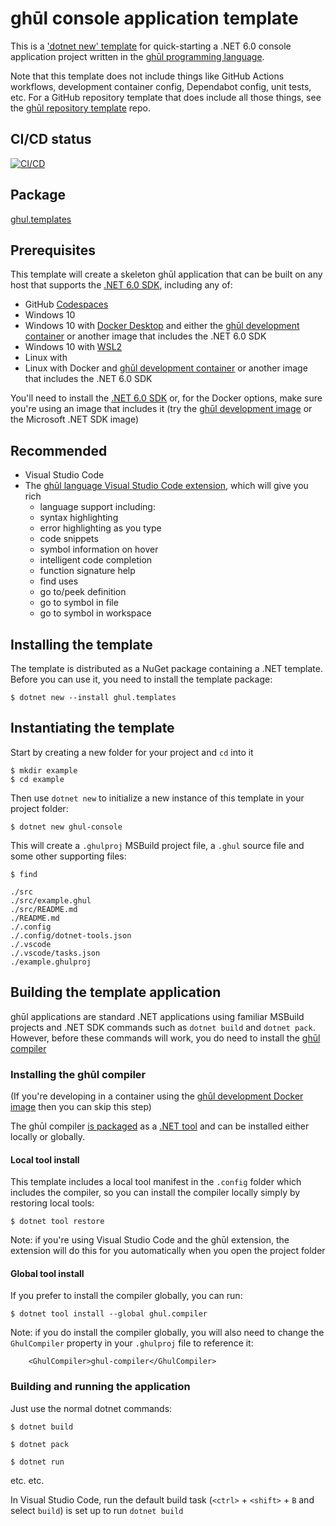 # ghūl console application template

This is a ['dotnet new' template](https://docs.microsoft.com/en-us/dotnet/core/tools/custom-templates) for quick-starting a .NET 6.0 console application project written in the [ghūl programming language](https://ghul.io).

Note that this template does not include things like GitHub Actions workflows, development container config, Dependabot config, unit tests, etc. For a GitHub repository template that does include all those things, see the [ghūl repository template](https://github.com/degory/ghul-repository-template) repo.

## CI/CD status

 [![CI/CD](https://github.com/degory/ghul-console-template/workflows/CI/CD/badge.svg?branch=main)](https://github.com/degory/ghul-application-template/actions?query=workflow%3ACI%2FCD)

## Package

[ghul.templates](https://www.nuget.org/packages/ghul.templates/)

## Prerequisites

This template will create a skeleton ghūl application that can be built on any host that supports the [.NET 6.0 SDK](https://dotnet.microsoft.com/download/dotnet/6.0), including any of:
- GitHub [Codespaces](https://github.com/features/codespaces)
- Windows 10
- Windows 10 with [Docker Desktop](https://www.docker.com/products/docker-desktop) and either the [ghūl development container](https://hub.docker.com/r/ghul/devcontainer/tags) or another image that includes the .NET 6.0 SDK
- Windows 10 with [WSL2](https://docs.microsoft.com/en-us/windows/wsl/install-win10)  
- Linux with
- Linux with Docker and [ghūl development container](https://hub.docker.com/r/ghul/devcontainer/tags) or another image that includes the .NET 6.0 SDK

You'll need to install the [.NET 6.0 SDK](https://dotnet.microsoft.com/download/dotnet/6.0) or, for the Docker options, make sure you're using an image that includes it (try the [ghūl development image](https://hub.docker.com/r/ghul/devcontainer/tags) or the Microsoft .NET SDK image)

## Recommended

- Visual Studio Code
- The [ghūl language Visual Studio Code extension](https://marketplace.visualstudio.com/items?itemName=degory.ghul), which will give you rich
  - language support including:
  - syntax highlighting
  - error highlighting as you type
  - code snippets
  - symbol information on hover
  - intelligent code completion
  - function signature help
  - find uses
  - go to/peek definition
  - go to symbol in file
  - go to symbol in workspace

## Installing the template

The template is distributed as a NuGet package containing a .NET template. Before you can use it, you need to install the template package:

```
$ dotnet new --install ghul.templates
```

## Instantiating the template

Start by creating a new folder for your project and `cd` into it
```
$ mkdir example
$ cd example
```

Then use `dotnet new` to initialize a new instance of this template in your project folder:
```
$ dotnet new ghul-console
```

This will create a `.ghulproj` MSBuild project file, a `.ghul` source file and some other supporting files:
```
$ find

./src
./src/example.ghul
./src/README.md
./README.md
./.config
./.config/dotnet-tools.json
./.vscode
./.vscode/tasks.json
./example.ghulproj
```

## Building the template application  

ghūl applications are standard .NET applications using familiar MSBuild projects and .NET SDK commands such as `dotnet build` and `dotnet pack`. However, before these commands will work, you do need to install the [ghūl compiler](https://www.nuget.org/packages/ghul.compiler/)

### Installing the ghūl compiler

(If you're developing in a container using the [ghūl development Docker image](https://hub.docker.com/r/ghul/devcontainer/tags) then you can skip this step)

The ghūl compiler [is packaged](https://www.nuget.org/packages/ghul.compiler/) as a [.NET tool](https://docs.microsoft.com/en-us/dotnet/core/tools/global-tools) and can be installed either locally or globally.

#### Local tool install

This template includes a local tool manifest in the `.config` folder which includes the compiler, so you can install the compiler locally simply by restoring local tools:

```
$ dotnet tool restore
```

Note: if you're using Visual Studio Code and the ghūl extension, the  extension will do this for you automatically when you open the project folder

#### Global tool install

If you prefer to install the compiler globally, you can run:

```
$ dotnet tool install --global ghul.compiler
```

Note: if you do install the compiler globally, you will also need to change the `GhulCompiler` property in your `.ghulproj` file to reference it:

```
    <GhulCompiler>ghul-compiler</GhulCompiler>
```

### Building and running the application

Just use the normal dotnet commands:

```
$ dotnet build
```
```
$ dotnet pack
```
```
$ dotnet run
```

etc. etc.

In Visual Studio Code, run the default build task (`<ctrl>` + `<shift>` + `B` and select `build`) is set up to run `dotnet build`